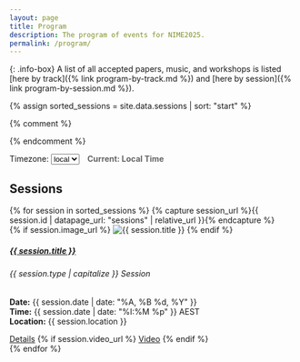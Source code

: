 ```yaml
---
layout: page  
title: Program
description: The program of events for NIME2025.
permalink: /program/
---
```


{: .info-box}
A list of all accepted papers, music, and workshops is listed [here by track]({% link program-by-track.md %}) and [here by session]({% link program-by-session.md %}).


{% assign sorted_sessions = site.data.sessions | sort: "start" %}

{% comment %}
<script src='https://cdn.jsdelivr.net/npm/fullcalendar@6.1.17/index.global.min.js'></script>
{% endcomment %}
<script src='https://cdn.jsdelivr.net/npm/moment@2.29.4/min/moment.min.js'></script>
<script src='https://cdn.jsdelivr.net/npm/moment-timezone@0.5.40/builds/moment-timezone-with-data.min.js'></script>
<script src='{% link assets/imports/fullcalendar@6.1.17/index.global.min.js %}'></script>
<script src='https://cdn.jsdelivr.net/npm/@fullcalendar/moment-timezone@6.1.17/index.global.min.js'></script>
<script>
  document.addEventListener('DOMContentLoaded', function() {
    let sessionsData = {{ sorted_sessions | jsonify }};
    let firstEventDate = sessionsData[0]["start"]
    <!-- TODO: loop over the array and set url property to the session page. -->
    console.log(sessionsData)
    eventColours = ["#2e312d","#7e7a72","#8f95a5","#97a7b6","#565b68","#5f6e62","#b69255","#bd5c6f"]
    for (i in sessionsData) {
        let sessionId = sessionsData[i]["id"]
        let sessionType = sessionsData[i]["type"]
        sessionsData[i]["url"] = `{{ site.baseurl }}/sessions/${sessionId}.html`
        if (sessionType == "admin") {
          sessionsData[i]["backgroundColor"] = eventColours[0]
          sessionsData[i]["borderColor"] = eventColours[0]
        } else if (sessionType == "papers") {
          sessionsData[i]["backgroundColor"] = eventColours[1]
          sessionsData[i]["borderColor"] = eventColours[1]
        } else if (sessionType == "posters") {
          sessionsData[i]["backgroundColor"] = eventColours[2]
          sessionsData[i]["borderColor"] = eventColours[2]
        } else if (sessionType == "installations") {
          sessionsData[i]["backgroundColor"] = eventColours[3]
          sessionsData[i]["borderColor"] = eventColours[3]
        } else if (sessionType == "concert") {
          sessionsData[i]["backgroundColor"] = eventColours[4]
          sessionsData[i]["borderColor"] = eventColours[4]
        } else if (sessionType == "workshops") {
          sessionsData[i]["backgroundColor"] = eventColours[5]
          sessionsData[i]["borderColor"] = eventColours[5]
        } else if (sessionType == "plenary") {
          sessionsData[i]["backgroundColor"] = eventColours[6]
          sessionsData[i]["borderColor"] = eventColours[6]
        }
    }
    var calendarEl = document.getElementById('calendar');
    var calendar = new FullCalendar.Calendar(calendarEl, {
        themeSystem: 'bootstrap5',
        // timeZone: 'local',
        initialView: 'timeGridFourDay',
        views: {
          timeGridFourDay: {
            type: 'timeGrid',
            duration: { days: 4 }
          }
        },
        events: sessionsData,
        initialDate: firstEventDate,
        slotEventOverlap: false,
        nowIndicator: true,
                eventContent: function(arg) {
              const title = arg.event.title;
              const subtitle = arg.event.extendedProps.subtitle;
              return {
                html:`
                  <div class="fc-event-title">
                    ${title}
                    ${subtitle ? `<div class="fc-event-subtitle" style="font-size: 0.85em; color:rgb(255, 255, 255);">${subtitle}</div>` : ''}
                  </div>
                  `
              };
            }
    });
    calendar.render();
    const timezoneSelector = document.getElementById('timezone-selector');
    const timezoneDisplay = document.getElementById('current-timezone-display');
    // Function to populate timezone options
    async function populateTimezones() {
        try {
            const response = await fetch('{% link assets/timezones.json %}');
            const timezones = await response.json();
            // Clear existing options except the first two (local and UTC)
            const existingOptions = timezoneSelector.querySelectorAll('option');
            for (let i = 2; i < existingOptions.length; i++) {
                existingOptions[i].remove();
            }
            // Add Australia/Canberra as the first option after local and UTC
            const canberraOption = document.createElement('option');
            canberraOption.value = 'Australia/Canberra';
            canberraOption.textContent = 'Australia / Canberra (Default)';
            canberraOption.selected = true; // Set as selected by default
            timezoneSelector.appendChild(canberraOption);
            // Add timezone options
            timezones.forEach(timezone => {
                const option = document.createElement('option');
                option.value = timezone;
                // Create a more readable display name
                const displayName = timezone.replace(/\//g, ' / ').replace(/_/g, ' ');
                option.textContent = displayName;
                timezoneSelector.appendChild(option);
            });
            console.log(`Added ${timezones.length} timezone options`);
        } catch (error) {
            console.error('Failed to load timezones:', error);
        }
    }
    // Load timezones when page loads
    populateTimezones();
    // Add the event listener
    timezoneSelector.addEventListener('change', function() {
        const selectedTimezone = this.value;
        updateTimezone(selectedTimezone);
    });
    // Function to update the timezone display
    function updateTimezone(timezone) {
        calendar.setOption('timeZone', timezone);
        calendar.render();
        if (!timezoneDisplay) return;
        let displayText = 'Calendar Timezone: ';
        if (timezone === 'local') {
            displayText += 'Local Time';
        } else if (timezone === 'UTC') {
            displayText += 'UTC';
        } else {
            // Format timezone name for display
            displayText += timezone.replace(/\//g, ' / ').replace(/_/g, ' ');
        }
        // Optional: Add current time in selected timezone
        try {
            const now = new Date();
            const timeString = now.toLocaleTimeString('en-US', {
                timeZone: timezone === 'local' ? undefined : timezone,
                hour12: false,
                hour: '2-digit',
                minute: '2-digit'
            });
            displayText += ` (${timeString})`;
        } catch (error) {
            // If timezone is invalid, just show the timezone name
            console.warn('Invalid timezone for time display:', timezone);
        }
        timezoneDisplay.textContent = displayText;
    }
    // Initialize display on page load
    updateTimezone('Australia/Canberra');
  });
</script>

<div>
  Timezone:
  <select id='timezone-selector'>
    <option value='local'>local</option>
    <option value='UTC'>UTC</option>
  </select>
  <span id='current-timezone-display' style='margin-left: 10px; font-weight: bold; color: #666;'>
        Current: Local Time
  </span>
</div>

<div id='calendar'></div>

<h2>Sessions</h2>


<div class="row row-cols-1 row-cols-md-3 row-cols-sm-2 g-4">
  {% for session in sorted_sessions %}
    {% capture session_url %}{{ session.id | datapage_url: "sessions" | relative_url }}{% endcapture %}
    <div class="col">
      <div class="card h-100">
        {% if session.image_url %}
          <img src="{{ session.image_url | relative_url }}" class="card-img-top" alt="{{ session.title }}">
        {% endif %}
        <div class="card-body">
          <h5 class="card-title">
            <a href="{{ session_url }}" class="text-decoration-none text-dark">{{ session.title }}</a>
          </h5>
          <h6 class="card-subtitle mb-2 text-muted">{{ session.type | capitalize }} Session</h6>
          <p class="card-text">
            <strong>Date:</strong> {{ session.date | date: "%A, %B %d, %Y" }}<br>
            <strong>Time:</strong> {{ session.date | date: "%I:%M %p" }} AEST<br>
            <strong>Location:</strong> {{ session.location }}<br>
          </p>
        </div>
        <div class="card-footer">
          <a href="{{ session_url }}" class="btn btn-outline-secondary">Details</a>
          {% if session.video_url %}
            <a href="{{ session.video_url }}" class="btn btn-outline-secondary" target="_blank">Video</a>
          {% endif %}
        </div>
      </div>
    </div>
  {% endfor %}
</div>